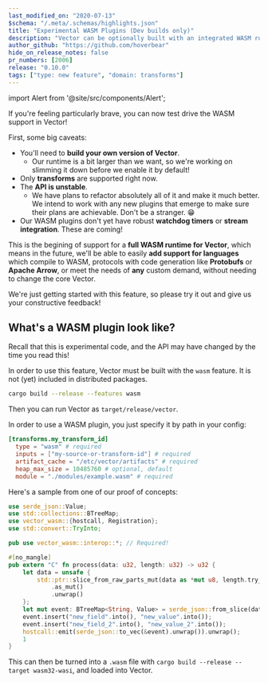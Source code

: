 ```yaml
---
last_modified_on: "2020-07-13"
$schema: "/.meta/.schemas/highlights.json"
title: "Experimental WASM Plugins (Dev builds only)"
description: "Vector can be optionally built with an integrated WASM runtime"
author_github: "https://github.com/hoverbear"
hide_on_release_notes: false
pr_numbers: [2006]
release: "0.10.0"
tags: ["type: new feature", "domain: transforms"]
---
```


import Alert from '@site/src/components/Alert';

If you're feeling particularly brave, you can now test drive the WASM support in Vector!

First, some big caveats:

* You'll need to **build your own version of Vector**.
  * Our runtime is a bit larger than we want, so we're working on slimming it down before we enable it by default!
* Only **transforms** are supported right now.
* The **API is unstable**.
  * We have plans to refactor absolutely all of it and make it much better. We intend to work with any new plugins that emerge to make sure their plans are achievable. Don't be a stranger. 😁
* Our WASM plugins don't yet have robust **watchdog timers** or **stream integration**. These are coming!

This is the begining of support for a **full WASM runtime for Vector**, which means in the future, we'll be able to easily **add support for languages** which compile to WASM, protocols with code generation like **Protobufs** or **Apache Arrow**, or meet the needs of **any** custom demand, without needing to change the core Vector.

We're just getting started with this feature, so please try it out and give us your constructive feedback!


## What's a WASM plugin look like?

<Alert type="warning">

Recall that this is experimental code, and the API may have changed by the time you read this!

In order to use this feature, Vector must be built with the `wasm` feature. It is not (yet) included in distributed packages.

```bash
cargo build --release --features wasm
```

Then you can run Vector as `target/release/vector`.

</Alert>

In order to use a WASM plugin, you just specify it by path in your config:

```toml title="vector.toml"
[transforms.my_transform_id]
  type = "wasm" # required
  inputs = ["my-source-or-transform-id"] # required
  artifact_cache = "/etc/vector/artifacts" # required
  heap_max_size = 10485760 # optional, default
  module = "./modules/example.wasm" # required
```

Here's a sample from one of our proof of concepts:

```rust title="main.rs"
use serde_json::Value;
use std::collections::BTreeMap;
use vector_wasm::{hostcall, Registration};
use std::convert::TryInto;

pub use vector_wasm::interop::*; // Required!

#[no_mangle]
pub extern "C" fn process(data: u32, length: u32) -> u32 {
    let data = unsafe {
        std::ptr::slice_from_raw_parts_mut(data as *mut u8, length.try_into().unwrap())
            .as_mut()
            .unwrap()
    };
    let mut event: BTreeMap<String, Value> = serde_json::from_slice(data).unwrap();
    event.insert("new_field".into(), "new_value".into());
    event.insert("new_field_2".into(), "new_value_2".into());
    hostcall::emit(serde_json::to_vec(&event).unwrap()).unwrap();
    1
}
```

This can then be turned into a `.wasm` file with `cargo build --release --target wasm32-wasi`, and loaded into Vector.



